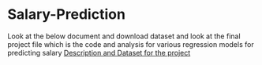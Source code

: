 # Salary-Prediction
Look at the below document and download dataset and look at the final project file which is the code and analysis for various regression models for predicting salary
[Description and Dataset for the project](https://github.com/kesav2003/Salary-Prediction/files/12929881/Course.Project.-.Machine.Learning.DS.PGC.pdf)
